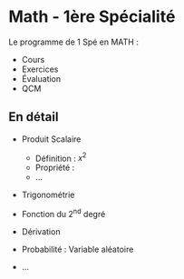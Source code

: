 # Math - 1ère Spécialité

Le programme de 1 Spé en MATH :

- Cours
- Exercices
- Évaluation
- QCM

## En détail

- Produit Scalaire
  - Définition : $x^2$
  - Propriété :
  - ...

- Trigonométrie
- Fonction du $2^\text{nd}$ degré
- Dérivation
- Probabilité : Variable aléatoire
- ...
